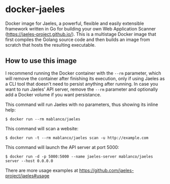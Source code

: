 # docker-jaeles

Docker image for Jaeles, a powerful, flexible and easily extensible framework written in Go for building your own Web Application Scanner (<https://jaeles-project.github.io/>). This is a multistage Docker image that first compiles the Golang source code and then builds an image from scratch that hosts the resulting executable.

## How to use this image

I recommend running the Docker container with the `--rm` parameter, which will remove the container after finishing its execution, only if using Jaeles as a CLI tool that doesn't need to persist anything after running. In case you want to run Jaeles' API server, remove the `--rm` parameter and optionally add a Docker volume if you want persistance.

This command will run Jaeles with no parameters, thus showing its inline help:

    $ docker run --rm mablanco/jaeles

This command will scan a website:

    $ docker run -t --rm mablanco/jaeles scan -u http://example.com

This command will launch the API server at port 5000:

    $ docker run -d -p 5000:5000 --name jaeles-server mablanco/jaeles server --host 0.0.0.0

There are more usage examples at <https://github.com/jaeles-project/jaeles#usage>
